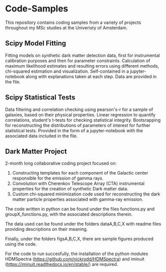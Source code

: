 # Code-Samples
This repository contains coding samples from a variety of projects throughout my MSc studies at the Univeristy of Amsterdam.

## Scipy Model Fitting
Fitting models on synthetic dark matter detection data, first for instrumental calibration purposes and then for parameter constraints.
Calculation of maximum likelihood estimates and resulting errors using different methods, chi-squared estimation and visualization.
Self-contained in a jupyter-notebook along with explanations taken at each step. Data are provided in the file.

## Scipy Statistical Tests
Data filtering and correlation checking using pearson's-r for a sample of galaxies, based on their physical properties. 
Linear regression to quantify correlations, student's t-tests for checking statistical integrity.
Bootsrapping for reconstructing the distributions of parameters of interest for further statistical tests.
Provided in the form of a jupyter-notebook with the associated data included in the file.

## Dark Matter Project
2-month long collaborative coding project focused on:
1) Constructing templates for each component of the Galactic center responsible for the emission of gamma rays.
2) Convolution with Cherenkov Telescope Array (CTA) instrumental properties for the creation of synthetic Dark matter data.
3) Custom chi-squared minimization code used for reconstructing the dark matter particle properties associated with gamma-ray emission.


The code written in python can be found under the files functions.py and groupX_functions.py,
with the associated descriptions therein.

The data used can be found under the folders dataA,B,C,X  with readme files providing descriptions on their meaning.

Finally, under the folders figsA,B,C,X, there are sample figures produced using the code.


For the code to run succesfully, the installation of the python modules HDMSpectra (https://github.com/nickrodd/HDMSpectra) 
and iminuit (https://iminuit.readthedocs.io/en/stable/) are required.
